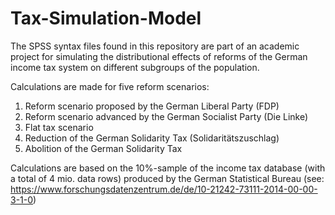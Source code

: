# Tax-Simulation-Model
The SPSS syntax files found in this repository are part of an academic project for simulating the distributional effects of reforms of the German income tax system on different subgroups of the population.

Calculations are made for five reform scenarios:

1. Reform scenario proposed by the German Liberal Party (FDP)
2. Reform scenario advanced by the German Socialist Party (Die Linke)
3. Flat tax scenario
4. Reduction of the German Solidarity Tax (Solidaritätszuschlag)
5. Abolition of the German Solidarity Tax

Calculations are based on the 10%-sample of the income tax database (with a total of 4 mio. data rows) produced by the German Statistical Bureau (see: https://www.forschungsdatenzentrum.de/de/10-21242-73111-2014-00-00-3-1-0)
